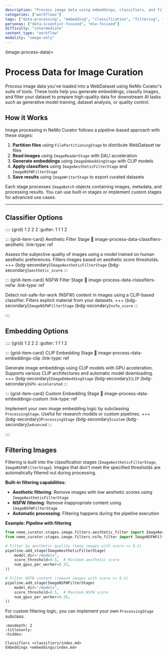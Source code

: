 ```yaml
---
description: "Process image data using embeddings, classifiers, and filtering for high-quality dataset curation"
categories: ["workflows"]
tags: ["data-processing", "embedding", "classification", "filtering", "gpu-accelerated"]
personas: ["data-scientist-focused", "mle-focused"]
difficulty: "intermediate"
content_type: "workflow"
modality: "image-only"
---
```


(image-process-data)=
# Process Data for Image Curation

Process image data you've loaded into a WebDataset using NeMo Curator's suite of tools. These tools help you generate embeddings, classify images, and filter your dataset to prepare high-quality data for downstream AI tasks such as generative model training, dataset analysis, or quality control.

## How it Works

Image processing in NeMo Curator follows a pipeline-based approach with these stages:

1. **Partition files** using `FilePartitioningStage` to distribute WebDataset tar files
2. **Read images** using `ImageReaderStage` with DALI acceleration
3. **Generate embeddings** using `ImageEmbeddingStage` with CLIP models
4. **Apply classifiers** using `ImageAestheticFilterStage` and `ImageNSFWFilterStage`
5. **Save results** using `ImageWriterStage` to export curated datasets

Each stage processes `ImageBatch` objects containing images, metadata, and processing results. You can use built-in stages or implement custom stages for advanced use cases.

---

## Classifier Options

:::: {grid} 1 2 2 2
:gutter: 1 1 1 2

::: {grid-item-card} Aesthetic Filter Stage
:link: image-process-data-classifiers-aesthetic
:link-type: ref

Assess the subjective quality of images using a model trained on human aesthetic preferences. Filters images based on aesthetic score thresholds.
+++
{bdg-secondary}`ImageAestheticFilterStage` {bdg-secondary}`aesthetic_score`
:::

::: {grid-item-card} NSFW Filter Stage
:link: image-process-data-classifiers-nsfw
:link-type: ref

Detect not-safe-for-work (NSFW) content in images using a CLIP-based classifier. Filters explicit material from your datasets.
+++
{bdg-secondary}`ImageNSFWFilterStage` {bdg-secondary}`nsfw_score`
:::

::::

## Embedding Options

:::: {grid} 1 2 2 2
:gutter: 1 1 1 2

::: {grid-item-card} CLIP Embedding Stage
:link: image-process-data-embeddings-clip
:link-type: ref

Generate image embeddings using CLIP models with GPU acceleration. Supports various CLIP architectures and automatic model downloading.
+++
{bdg-secondary}`ImageEmbeddingStage` {bdg-secondary}`CLIP` {bdg-secondary}`GPU-accelerated`
:::

::: {grid-item-card} Custom Embedding Stage
:link: image-process-data-embeddings-custom
:link-type: ref

Implement your own image embedding logic by subclassing `ProcessingStage`. Useful for research models or custom pipelines.
+++
{bdg-secondary}`ProcessingStage` {bdg-secondary}`custom` {bdg-secondary}`advanced`
:::

::::

## Filtering Images

Filtering is built into the classification stages (`ImageAestheticFilterStage`, `ImageNSFWFilterStage`). Images that don't meet the specified thresholds are automatically filtered out during processing.

**Built-in filtering capabilities:**
* **Aesthetic filtering**: Remove images with low aesthetic scores using `ImageAestheticFilterStage`
* **NSFW filtering**: Remove inappropriate content using `ImageNSFWFilterStage`
* **Automatic processing**: Filtering happens during the pipeline execution

**Example: Pipeline with filtering**

```python
from nemo_curator.stages.image.filters.aesthetic_filter import ImageAestheticFilterStage
from nemo_curator.stages.image.filters.nsfw_filter import ImageNSFWFilterStage

# Filter by aesthetic quality (keep images with score >= 0.5)
pipeline.add_stage(ImageAestheticFilterStage(
    model_dir="/models",
    score_threshold=0.5,  # Minimum aesthetic score
    num_gpus_per_worker=0.25,
))

# Filter NSFW content (remove images with score >= 0.5)
pipeline.add_stage(ImageNSFWFilterStage(
    model_dir="/models", 
    score_threshold=0.5,  # Maximum NSFW score
    num_gpus_per_worker=0.25,
))
```

For custom filtering logic, you can implement your own `ProcessingStage` subclass.

```{toctree}
:maxdepth: 2
:titlesonly:
:hidden:

Classifiers <classifiers/index.md>
Embeddings <embeddings/index.md>
```
